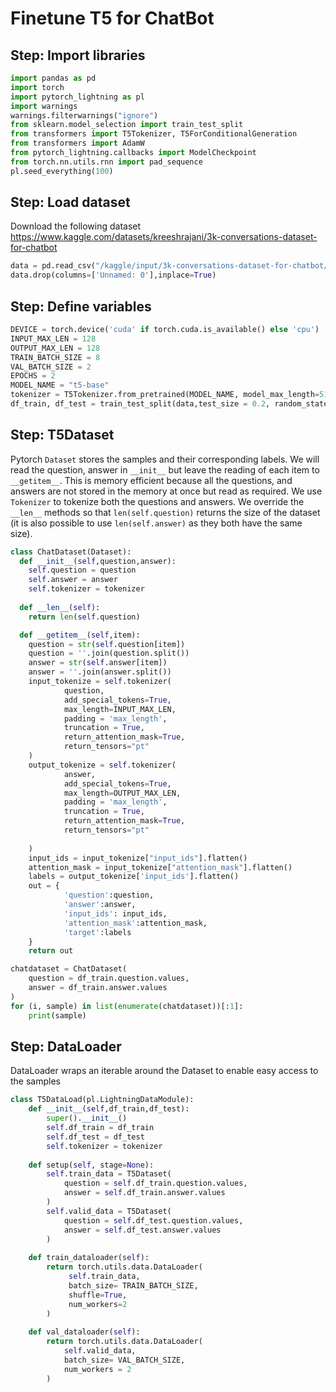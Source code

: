 # Finetune T5 for ChatBot

## Step: Import libraries
```python
import pandas as pd
import torch
import pytorch_lightning as pl
import warnings
warnings.filterwarnings("ignore")
from sklearn.model_selection import train_test_split
from transformers import T5Tokenizer, T5ForConditionalGeneration  
from transformers import AdamW
from pytorch_lightning.callbacks import ModelCheckpoint
from torch.nn.utils.rnn import pad_sequence
pl.seed_everything(100)
```

## Step: Load dataset
Download the following dataset https://www.kaggle.com/datasets/kreeshrajani/3k-conversations-dataset-for-chatbot

```python
data = pd.read_csv("/kaggle/input/3k-conversations-dataset-for-chatbot/Conversation.csv")
data.drop(columns=['Unnamed: 0'],inplace=True)
```

## Step: Define variables
```python
DEVICE = torch.device('cuda' if torch.cuda.is_available() else 'cpu')
INPUT_MAX_LEN = 128 
OUTPUT_MAX_LEN = 128 
TRAIN_BATCH_SIZE = 8 
VAL_BATCH_SIZE = 2
EPOCHS = 2
MODEL_NAME = "t5-base"
tokenizer = T5Tokenizer.from_pretrained(MODEL_NAME, model_max_length=512)
df_train, df_test = train_test_split(data,test_size = 0.2, random_state=100)
```

## Step: T5Dataset

Pytorch `Dataset` stores the samples and their corresponding labels. We will read the question, answer in `__init__` but leave the reading of each item to `__getitem__`. This is memory efficient because all the questions, and answers are not stored in the memory at once but read as required. We use `Tokenizer` to tokenize both the questions and answers. We override the `__len__` methods  so that `len(self.question)` returns the size of the dataset (it is also possible to use `len(self.answer)` as they both have the same size).

```python
class ChatDataset(Dataset):
  def __init__(self,question,answer):   
    self.question = question
    self.answer = answer
    self.tokenizer = tokenizer
  
  def __len__(self):
    return len(self.question)

  def __getitem__(self,item):
    question = str(self.question[item])
    question = ''.join(question.split())
    answer = str(self.answer[item])
    answer = ''.join(answer.split())
    input_tokenize = self.tokenizer(      
            question,
            add_special_tokens=True,
            max_length=INPUT_MAX_LEN,
            padding = 'max_length',
            truncation = True,
            return_attention_mask=True,
            return_tensors="pt"
    )
    output_tokenize = self.tokenizer(
            answer,
            add_special_tokens=True,
            max_length=OUTPUT_MAX_LEN,
            padding = 'max_length',
            truncation = True,
            return_attention_mask=True,
            return_tensors="pt"
            
    )
    input_ids = input_tokenize["input_ids"].flatten()
    attention_mask = input_tokenize["attention_mask"].flatten()
    labels = output_tokenize['input_ids'].flatten()
    out = {
            'question':question,      
            'answer':answer,
            'input_ids': input_ids,
            'attention_mask':attention_mask,
            'target':labels
    } 
    return out      

chatdataset = ChatDataset(            
    question = df_train.question.values,
    answer = df_train.answer.values
)
for (i, sample) in list(enumerate(chatdataset))[:1]:
    print(sample)
```

## Step: DataLoader

DataLoader wraps an iterable around the Dataset to enable easy access to the samples

```python
class T5DataLoad(pl.LightningDataModule):
    def __init__(self,df_train,df_test):
        super().__init__()
        self.df_train = df_train
        self.df_test = df_test
        self.tokenizer = tokenizer
    
    def setup(self, stage=None):
        self.train_data = T5Dataset(
            question = self.df_train.question.values,
            answer = self.df_train.answer.values
        )
        self.valid_data = T5Dataset(
            question = self.df_test.question.values,
            answer = self.df_test.answer.values
        )
        
    def train_dataloader(self):
        return torch.utils.data.DataLoader(
             self.train_data,
             batch_size= TRAIN_BATCH_SIZE,
             shuffle=True, 
             num_workers=2
        )
    
    def val_dataloader(self):
        return torch.utils.data.DataLoader(
            self.valid_data,
            batch_size= VAL_BATCH_SIZE,
            num_workers = 2
        )
```
